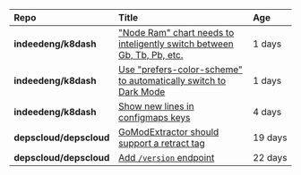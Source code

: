 |**Repo**|**Title**|**Age**|
|:----|:----|:----|
|**indeedeng/k8dash**|["Node Ram" chart needs to inteligently switch between Gb, Tb, Pb, etc.](https://github.com/indeedeng/k8dash/issues/146)|1&nbsp;days|
|**indeedeng/k8dash**|[Use "prefers-color-scheme" to automatically switch to Dark Mode](https://github.com/indeedeng/k8dash/issues/144)|1&nbsp;days|
|**indeedeng/k8dash**|[Show new lines in configmaps keys](https://github.com/indeedeng/k8dash/issues/142)|4&nbsp;days|
|**depscloud/depscloud**|[GoModExtractor should support a retract tag](https://github.com/depscloud/depscloud/issues/69)|19&nbsp;days|
|**depscloud/depscloud**|[Add `/version` endpoint](https://github.com/depscloud/depscloud/issues/58)|22&nbsp;days|